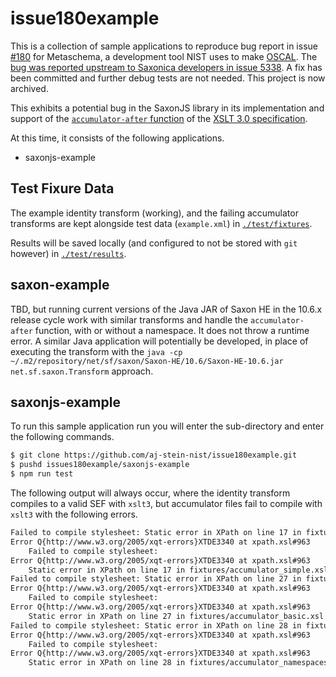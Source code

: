 # issue180example

This is a collection of sample applications to reproduce bug report in issue [#180](https://github.com/usnistgov/metaschema/issues/180) for Metaschema, a development tool NIST uses to make [OSCAL](https://pages.nist.gov/OSCAL). The [bug was reported upstream to Saxonica developers in issue 5338](https://saxonica.plan.io/issues/5338). A fix has been committed and further debug tests are not needed. This project is now archived.

This exhibits a potential bug in the SaxonJS library in its implementation and support of the [`accumulator-after` function](https://www.saxonica.com/html/documentation10/functions/fn/accumulator-after.html) of the [XSLT 3.0 specification](https://www.w3.org/TR/xslt-30/#accumulators).

At this time, it consists of the following applications.

- saxonjs-example

## Test Fixure Data

The example identity transform (working), and the failing accumulator transforms are kept alongside test data (`example.xml`) in [`./test/fixtures`](./test/fixtures).

Results will be saved locally (and configured to not be stored with `git` however) in [`./test/results`](./test/results).

## saxon-example

TBD, but running current versions of the Java JAR of Saxon HE in the 10.6.x release cycle work with similar transforms and handle the `accumulator-after` function, with or without a namespace. It does not throw a runtime error. A similar Java application will potentially be developed, in place of executing the transform with the `java -cp ~/.m2/repository/net/sf/saxon/Saxon-HE/10.6/Saxon-HE-10.6.jar net.sf.saxon.Transform` approach.

## saxonjs-example

To run this sample application run you will enter the sub-directory and enter the following commands.

```sh
$ git clone https://github.com/aj-stein-nist/issue180example.git
$ pushd issues180example/saxonjs-example
$ npm run test
```

The following output will always occur, where the identity transform compiles to a valid SEF with `xslt3`, but accumulator files fail to compile with `xslt3` with the following errors.

```sh
Failed to compile stylesheet: Static error in XPath on line 17 in fixtures/accumulator_simple.xsl {accumulator-after('total-items')}: Unknown accumulator Q{}total-items
Error Q{http://www.w3.org/2005/xqt-errors}XTDE3340 at xpath.xsl#963
    Failed to compile stylesheet:
Error Q{http://www.w3.org/2005/xqt-errors}XTDE3340 at xpath.xsl#963
    Static error in XPath on line 17 in fixtures/accumulator_simple.xsl {accumulator-after('total-items')}: Unknown accumulator Q{}total-items
Failed to compile stylesheet: Static error in XPath on line 27 in fixtures/accumulator_basic.xsl {accumulator-after('total-items')}: Unknown accumulator Q{}total-items
Error Q{http://www.w3.org/2005/xqt-errors}XTDE3340 at xpath.xsl#963
    Failed to compile stylesheet:
Error Q{http://www.w3.org/2005/xqt-errors}XTDE3340 at xpath.xsl#963
    Static error in XPath on line 27 in fixtures/accumulator_basic.xsl {accumulator-after('total-items')}: Unknown accumulator Q{}total-items
Failed to compile stylesheet: Static error in XPath on line 28 in fixtures/accumulator_namespaces.xsl {accumulator-after('example:total-items')}: Unknown accumulator Q{https://example.com/ns/custom/0.1}total-items
Error Q{http://www.w3.org/2005/xqt-errors}XTDE3340 at xpath.xsl#963
    Failed to compile stylesheet:
Error Q{http://www.w3.org/2005/xqt-errors}XTDE3340 at xpath.xsl#963
    Static error in XPath on line 28 in fixtures/accumulator_namespaces.xsl {accumulator-after('example:total-items')}: Unknown accumulator Q{https://example.com/ns/custom/0.1}total-items
```
